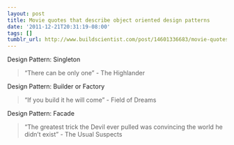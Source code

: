 ```yaml
---
layout: post
title: Movie quotes that describe object oriented design patterns
date: '2011-12-21T20:31:19-08:00'
tags: []
tumblr_url: http://www.buildscientist.com/post/14601336683/movie-quotes-that-describe-design-patterns
---
```


Design Pattern: Singleton

> “There can be only one” - The Highlander

Design Pattern: Builder or Factory

> “If you build it he will come” - Field of Dreams


Design Pattern: Facade

> “The greatest trick the Devil ever pulled was convincing the world he didn’t exist” - The Usual Suspects